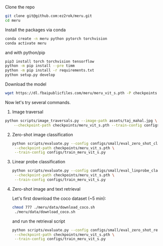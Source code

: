 Clone the repo
```sh
git clone git@github.com:ez2rok/meru.git
cd meru
```

Install the packages via conda
```sh
conda create -n meru python pytorch torchvision
conda activate meru
```
and with python/pip
```sh
pip3 install torch torchvision tensorflow          
python -m pip install --pre timm
python -m pip install -r requirements.txt
python setup.py develop
```

Download the model
```sh
wget https://dl.fbaipublicfiles.com/meru/meru_vit_s.pth -P checkpoints
```

Now let's try several commands.

1. Image traversal
   
```sh
python scripts/image_traversals.py --image-path assets/taj_mahal.jpg \
    --checkpoint-path checkpoints/meru_vit_s.pth --train-config configs/train_meru_vit_s.py
```

2. Zero-shot image classification
   ```sh
   python scripts/evaluate.py --config configs/small/eval_zero_shot_classification_small.py \
    --checkpoint-path checkpoints/meru_vit_s.pth \
    --train-config configs/train_meru_vit_s.py
   ```

3. Linear probe classification
   ```sh
   python scripts/evaluate.py --config configs/small/eval_linprobe_classification_small.py \
    --checkpoint-path checkpoints/meru_vit_s.pth \
    --train-config configs/train_meru_vit_s.py 
    ```
    
4. Zero-shot image and text retrieval
   
   Let's first download the coco dataset (~5 min):
   ```sh
   chmod 777 ./meru/data/download_coco.sh
    ./meru/data/download_coco.sh
   ```
   and run the retrieval script
   ```sh
   python scripts/evaluate.py --config configs/small/eval_zero_shot_retrieval_small.py \
    --checkpoint-path checkpoints/meru_vit_s.pth \
    --train-config configs/train_meru_vit_s.py
   ```